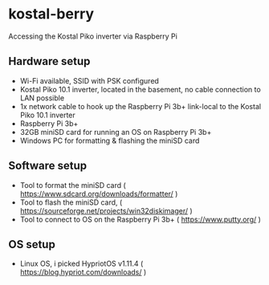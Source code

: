 # kostal-berry
Accessing the Kostal Piko inverter via Raspberry Pi

## Hardware setup
- Wi-Fi available, SSID with PSK configured
- Kostal Piko 10.1 inverter, located in the basement, no cable connection to LAN possible
- 1x network cable to hook up the Raspberry Pi 3b+ link-local to the Kostal Piko 10.1 inverter
- Raspberry Pi 3b+
- 32GB miniSD card for running an OS on Raspberry Pi 3b+
- Windows PC for formatting & flashing the miniSD card

## Software setup
- Tool to format the miniSD card ( https://www.sdcard.org/downloads/formatter/ )
- Tool to flash the miniSD card, ( https://sourceforge.net/projects/win32diskimager/ )
- Tool to connect to OS on the Raspberry Pi 3b+ ( https://www.putty.org/ )

## OS setup
- Linux OS, i picked HypriotOS v1.11.4 ( https://blog.hypriot.com/downloads/ )

